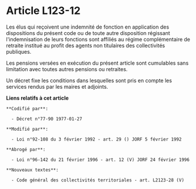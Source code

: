 # Article L123-12

Les élus qui reçoivent une indemnité de fonction en application des dispositions du présent code ou de toute autre
disposition régissant l'indemnisation de leurs fonctions sont affiliés au régime complémentaire de retraite institué au
profit des agents non titulaires des collectivités publiques.

Les pensions versées en exécution du présent article sont cumulables sans limitation avec toutes autres pensions ou
retraites.

Un décret fixe les conditions dans lesquelles sont pris en compte les services rendus par les maires et adjoints.

**Liens relatifs à cet article**

	**Codifié par**:

	  - Décret n°77-90 1977-01-27

	**Modifié par**:

	  - Loi n°92-108 du 3 février 1992 - art. 29 () JORF 5 février 1992

	**Abrogé par**:

	  - Loi n°96-142 du 21 février 1996 - art. 12 (V) JORF 24 février 1996

	**Nouveaux textes**:

	  - Code général des collectivités territoriales - art. L2123-28 (V)
